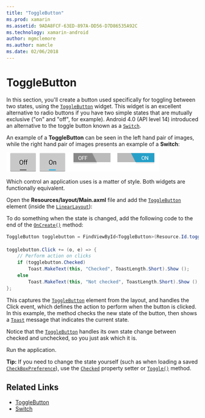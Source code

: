 ```yaml
---
title: "ToggleButton"
ms.prod: xamarin
ms.assetid: 9ADA8FCF-63ED-897A-DD56-D7D86535A92C
ms.technology: xamarin-android
author: mgmclemore
ms.author: mamcle
ms.date: 02/06/2018
---
```


# ToggleButton

In this section, you'll create a button used specifically for toggling
between two states, using the
[`ToggleButton`](https://developer.xamarin.com/api/type/Android.Widget.ToggleButton/) widget. This
widget is an excellent alternative to radio buttons if you have two
simple states that are mutually exclusive ("on" and "off", for
example). Android 4.0 (API level 14) introduced an alternative to the
toggle button known as a
[`Switch`](https://developer.xamarin.com/api/type/Android.Widget.Switch/).

An example of a **ToggleButton** can be seen in the left hand pair of images,
while the right hand pair of images presents an example of a **Switch**:

![Examples of Switches and ToggleButtons in both on and off states](toggle-button-images/togglebutton-switch.png)  

Which control an application uses is a matter of style. Both widgets
are functionally equivalent.

Open the **Resources/layout/Main.axml** file and add the
[`ToggleButton`](https://developer.xamarin.com/api/type/Android.Widget.ToggleButton/) element
(inside the
[`LinearLayout`](https://developer.xamarin.com/api/type/Android.Widget.LinearLayout/)):

To do something when the state is changed, add the following code
to the end of the
[`OnCreate()`](https://developer.xamarin.com/api/member/Android.App.Activity.OnCreate/p/Android.OS.Bundle/Android.OS.PersistableBundle)
method:

```csharp
ToggleButton togglebutton = FindViewById<ToggleButton>(Resource.Id.togglebutton);

togglebutton.Click += (o, e) => {
    // Perform action on clicks
    if (togglebutton.Checked)
        Toast.MakeText(this, "Checked", ToastLength.Short).Show ();
    else
        Toast.MakeText(this, "Not checked", ToastLength.Short).Show ();
};
```

This captures the
[`ToggleButton`](https://developer.xamarin.com/api/type/Android.Widget.ToggleButton/) element
from the layout, and handles the Click event, which defines the
action to perform when the button is clicked. In this example, the
method checks the new state of the button, then shows a
[`Toast`](https://developer.xamarin.com/api/type/Android.Widget.Toast/) message that indicates
the current state.

Notice that the
[`ToggleButton`](https://developer.xamarin.com/api/type/Android.Widget.ToggleButton/) handles
its own state change between checked and unchecked, so you just ask
which it is.

Run the application.


**Tip:** If you need to change the state yourself (such as
when loading a saved
[`CheckBoxPreference`](https://developer.xamarin.com/api/type/Android.Preferences.CheckBoxPreference/)),
use the
[`Checked`](https://developer.xamarin.com/api/property/Android.Widget.CompoundButton.Checked/)
property setter or
[`Toggle()`](https://developer.xamarin.com/api/member/Android.Widget.CompoundButton.Toggle/)
method.


## Related Links

- [ToggleButton](http://developer.android.com/reference/android/widget/ToggleButton.html)
- [Switch](http://developer.android.com/reference/android/widget/Switch.html)
